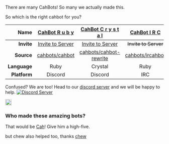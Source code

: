 There are many CahBots! So many we actually made this.

So which is the right cahbot for you?

Name | [CahBot R u b y](http://ruby.cahbot.pro) | [CahBot C r y s t a l](http://crystal.cahbot.pro) | [CahBot I R C](http://ir.cahbot.pro)
---:|:---------------:|:-----------:|:---------:
**Invite** | [Invite to Server](https://ruby.cahbot.pro/invite) | [Invite to Server](https://crystal.cahbot.pro/invite) | ~~Invite to Server~~
**Source** | [cahbots/cahbot](http://github.com/cahbots/cahbot) | [cahbots/cahbot-rewrite](http://github.com/cahbots/cahbot-rewrite) | [cahbots/ircahbot](http://github.com/cahbots/ircahbot)
**Language** | Ruby | Crystal | Ruby
**Platform** | Discord | Discord | IRC

Confused? We are too! Head to our [discord server](https://discord.gg/cWmvfmz) and we will be happy to help.
[![Discord Server](https://discordapp.com/api/guilds/252196054101917696/embed.png?style=banner3)](https://discord.gg/cWmvfmz)

<a href="https://www.irccloud.com/invite?channel=%23general&amp;hostname=irc.cahbot.pro&amp;port=6697&amp;ssl=1" target="_blank"><img src="https://img.shields.io/badge/IRC-irc.cahbot.pro_%23general-1e72ff.svg?style=flat"  height="20"></a>

### Who made these amazing bots?

That would be [Cah](https://github.com/2003cah)! Give him a high-five.

but chew also helped too, thanks [chew](https://chew.pw)
